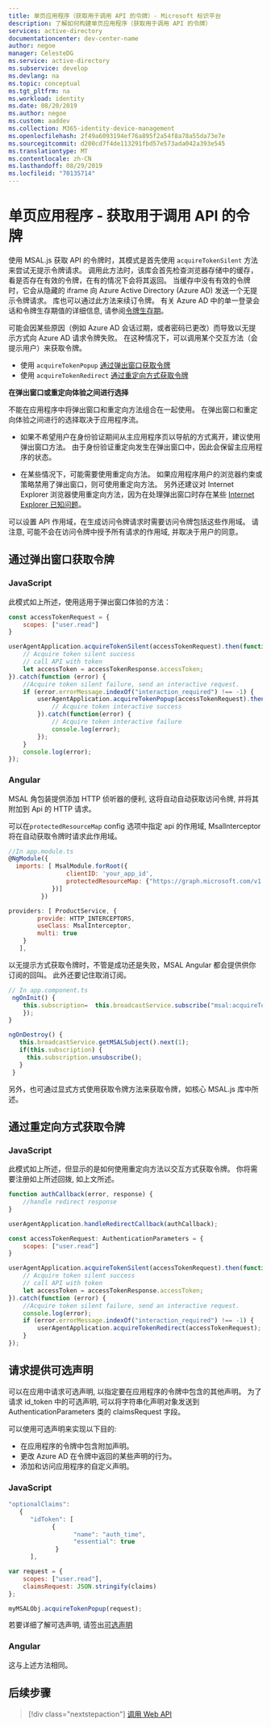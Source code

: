 ```yaml
---
title: 单页应用程序（获取用于调用 API 的令牌）- Microsoft 标识平台
description: 了解如何构建单页应用程序（获取用于调用 API 的令牌）
services: active-directory
documentationcenter: dev-center-name
author: negoe
manager: CelesteDG
ms.service: active-directory
ms.subservice: develop
ms.devlang: na
ms.topic: conceptual
ms.tgt_pltfrm: na
ms.workload: identity
ms.date: 08/20/2019
ms.author: negoe
ms.custom: aaddev
ms.collection: M365-identity-device-management
ms.openlocfilehash: 2f49a6093194ef76a895f2a54f8a78a55da73e7e
ms.sourcegitcommit: d200cd7f4de113291fbd57e573ada042a393e545
ms.translationtype: MT
ms.contentlocale: zh-CN
ms.lasthandoff: 08/29/2019
ms.locfileid: "70135714"
---
```

# <a name="single-page-application---acquire-a-token-to-call-an-api"></a>单页应用程序 - 获取用于调用 API 的令牌

使用 MSAL.js 获取 API 的令牌时，其模式是首先使用 `acquireTokenSilent` 方法来尝试无提示令牌请求。 调用此方法时，该库会首先检查浏览器存储中的缓存，看是否存在有效的令牌，在有的情况下会将其返回。 当缓存中没有有效的令牌时，它会从隐藏的 iframe 向 Azure Active Directory (Azure AD) 发送一个无提示令牌请求。 库也可以通过此方法来续订令牌。 有关 Azure AD 中的单一登录会话和令牌生存期值的详细信息, 请参阅[令牌生存期](active-directory-configurable-token-lifetimes.md)。

可能会因某些原因（例如 Azure AD 会话过期，或者密码已更改）而导致以无提示方式向 Azure AD 请求令牌失败。 在这种情况下，可以调用某个交互方法（会提示用户）来获取令牌。

* 使用 `acquireTokenPopup` [通过弹出窗口获取令牌](#acquire-token-with-a-pop-up-window)
* 使用 `acquireTokenRedirect` [通过重定向方式获取令牌](#acquire-token-with-redirect)

**在弹出窗口或重定向体验之间进行选择**

 不能在应用程序中将弹出窗口和重定向方法组合在一起使用。 在弹出窗口和重定向体验之间进行的选择取决于应用程序流。

* 如果不希望用户在身份验证期间从主应用程序页以导航的方式离开，建议使用弹出窗口方法。 由于身份验证重定向发生在弹出窗口中，因此会保留主应用程序的状态。

* 在某些情况下，可能需要使用重定向方法。 如果应用程序用户的浏览器约束或策略禁用了弹出窗口，则可使用重定向方法。 另外还建议对 Internet Explorer 浏览器使用重定向方法，因为在处理弹出窗口时存在某些 [Internet Explorer 已知问题](https://github.com/AzureAD/microsoft-authentication-library-for-js/wiki/Known-issues-on-IE-and-Edge-Browser)。

可以设置 API 作用域，在生成访问令牌请求时需要访问令牌包括这些作用域。 请注意, 可能不会在访问令牌中授予所有请求的作用域, 并取决于用户的同意。

## <a name="acquire-token-with-a-pop-up-window"></a>通过弹出窗口获取令牌

### <a name="javascript"></a>JavaScript

此模式如上所述，使用适用于弹出窗口体验的方法：

```javascript
const accessTokenRequest = {
    scopes: ["user.read"]
}

userAgentApplication.acquireTokenSilent(accessTokenRequest).then(function(accessTokenResponse) {
    // Acquire token silent success
    // call API with token
    let accessToken = accessTokenResponse.accessToken;
}).catch(function (error) {
    //Acquire token silent failure, send an interactive request.
    if (error.errorMessage.indexOf("interaction_required") !== -1) {
        userAgentApplication.acquireTokenPopup(accessTokenRequest).then(function(accessTokenResponse) {
            // Acquire token interactive success
        }).catch(function(error) {
            // Acquire token interactive failure
            console.log(error);
        });
    }
    console.log(error);
});
```

### <a name="angular"></a>Angular

MSAL 角包装提供添加 HTTP 侦听器的便利, 这将自动自动获取访问令牌, 并将其附加到 Api 的 HTTP 请求。

可以在`protectedResourceMap` config 选项中指定 api 的作用域, MsalInterceptor 将在自动获取令牌时请求此作用域。

```javascript
//In app.module.ts
@NgModule({
  imports: [ MsalModule.forRoot({
                clientID: 'your_app_id',
                protectedResourceMap: {"https://graph.microsoft.com/v1.0/me", ["user.read", "mail.send"]}
            })]
         })

providers: [ ProductService, {
        provide: HTTP_INTERCEPTORS,
        useClass: MsalInterceptor,
        multi: true
    }
   ],
```

以无提示方式获取令牌时，不管是成功还是失败，MSAL Angular 都会提供供你订阅的回叫。 此外还要记住取消订阅。

```javascript
// In app.component.ts
 ngOnInit() {
    this.subscription=  this.broadcastService.subscribe("msal:acquireTokenFailure", (payload) => {
    });
}

ngOnDestroy() {
   this.broadcastService.getMSALSubject().next(1);
   if(this.subscription) {
     this.subscription.unsubscribe();
   }
 }
```

另外，也可通过显式方式使用获取令牌方法来获取令牌，如核心 MSAL.js 库中所述。

## <a name="acquire-token-with-redirect"></a>通过重定向方式获取令牌

### <a name="javascript"></a>JavaScript

此模式如上所述，但显示的是如何使用重定向方法以交互方式获取令牌。 你将需要注册如上所述回拨, 如上文所述。

```javascript
function authCallback(error, response) {
    //handle redirect response
}

userAgentApplication.handleRedirectCallback(authCallback);

const accessTokenRequest: AuthenticationParameters = {
    scopes: ["user.read"]
}

userAgentApplication.acquireTokenSilent(accessTokenRequest).then(function(accessTokenResponse) {
    // Acquire token silent success
    // call API with token
    let accessToken = accessTokenResponse.accessToken;
}).catch(function (error) {
    //Acquire token silent failure, send an interactive request.
    console.log(error);
    if (error.errorMessage.indexOf("interaction_required") !== -1) {
        userAgentApplication.acquireTokenRedirect(accessTokenRequest);
    }
});
```

## <a name="request-for-optional-claims"></a>请求提供可选声明
可以在应用中请求可选声明, 以指定要在应用程序的令牌中包含的其他声明。 为了请求 id_token 中的可选声明, 可以将字符串化声明对象发送到 AuthenticationParameters 类的 claimsRequest 字段。

可以使用可选声明来实现以下目的:

- 在应用程序的令牌中包含附加声明。
- 更改 Azure AD 在令牌中返回的某些声明的行为。
- 添加和访问应用程序的自定义声明。


### <a name="javascript"></a>JavaScript
```javascript
"optionalClaims":  
   {
      "idToken": [
            {
                  "name": "auth_time", 
                  "essential": true
             }
      ],

var request = {
    scopes: ["user.read"],
    claimsRequest: JSON.stringify(claims)
};

myMSALObj.acquireTokenPopup(request);
```
若要详细了解可选声明, 请签出[可选声明](active-directory-optional-claims.md)


### <a name="angular"></a>Angular

这与上述方法相同。

## <a name="next-steps"></a>后续步骤

> [!div class="nextstepaction"]
> [调用 Web API](scenario-spa-call-api.md)
